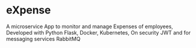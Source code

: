 # eXpense
A microservice App to monitor and manage Expenses of employees, Developed with Python Flask, Docker, Kubernetes, On security JWT and for messaging services RabbitMQ
